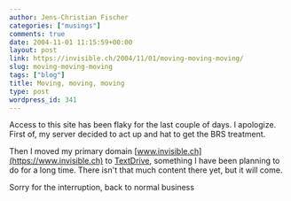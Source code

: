 ```yaml
---
author: Jens-Christian Fischer
categories: ["musings"]
comments: true
date: 2004-11-01 11:15:59+00:00
layout: post
link: https://invisible.ch/2004/11/01/moving-moving-moving/
slug: moving-moving-moving
tags: ["blog"]
title: Moving, moving, moving
type: post
wordpress_id: 341
---
```


Access to this site has been flaky for the last couple of days. I apologize. First of, my server decided to act up and hat to get the BRS treatment. 

Then I moved my primary domain [www.invisible.ch](https://www.invisible.ch) to [TextDrive](https://www.textdrive.com), something I have been planning to do for a long time. There isn't that much content there yet, but it will come.

Sorry for the interruption, back to normal business
